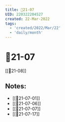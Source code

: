 ```yaml
---
title: 📅21-07
UID: 220322204527
created: 22-Mar-2022
tags:
  - 'created/2022/Mar/22'
  - 'daily/month'
---
```

# 📅21-07
[[📅21-08]]
## Notes:
- [[📝21-07-01]]
- [[📝21-07-06]]
- [[📝21-07-07]]
- [[📝21-07-17]]

